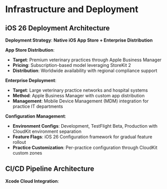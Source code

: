 # Infrastructure and Deployment

## iOS 26 Deployment Architecture

**Deployment Strategy**: **Native iOS App Store + Enterprise Distribution**

**App Store Distribution**:
- **Target**: Premium veterinary practices through Apple Business Manager
- **Pricing**: Subscription-based model leveraging StoreKit 2
- **Distribution**: Worldwide availability with regional compliance support

**Enterprise Deployment**:
- **Target**: Large veterinary practice networks and hospital systems
- **Method**: Apple Business Manager with custom app distribution
- **Management**: Mobile Device Management (MDM) integration for practice IT departments

**Configuration Management**:
- **Environment Configs**: Development, TestFlight Beta, Production with CloudKit environment separation
- **Feature Flags**: iOS 26 Configuration framework for gradual feature rollout
- **Practice Customization**: Per-practice configuration through CloudKit custom zones

## CI/CD Pipeline Architecture

**Xcode Cloud Integration**:
```yaml